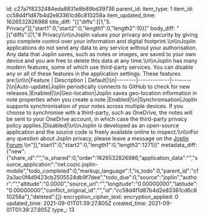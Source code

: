 id: c27a7f8232484eda8831e8b89bd39736
parent_id: 
item_type: 1
item_id: cc58d4f1d87b4d2e83361cd6c810258a
item_updated_time: 1626532826988
title_diff: "[{\"diffs\":[[1,\"5. Privacy\"]],\"start1\":0,\"start2\":0,\"length1\":0,\"length2\":10}]"
body_diff: "[{\"diffs\":[[1,\"# Privacy\\\n\\\nJoplin values your privacy and security by giving you complete control over your information and digital footprint.\\\n\\\nJoplin applications do not send any data to any service without your authorisation. Any data that Joplin saves, such as notes or images, are saved to your own device and you are free to delete this data at any time.\\\n\\\nJoplin has many modern features, some of which use third-party services. You can disable any or all of these features in the application settings. These features are:\\\n\\\n|Feature | Description | Default|\\\n|--------|-------------|--------|\\\n|Auto-update|Joplin periodically connects to GitHub to check for new releases.|Enabled|\\\n|Geo-location|Joplin saves geo-location information in note properties when you create a note.|Enabled|\\\n|Synchronisation|Joplin supports synchronisation of your notes across multiple devices. If you choose to synchronise with a third-party, such as OneDrive, the notes will be sent to your OneDrive account, in which case the third-party privacy policy applies.|Disabled|\\\n\\\nJoplin is developed as an open-source application and the source code is freely available online to inspect.\\\n\\\nFor any question about Joplin privacy, please leave a message on the [Joplin Forum](https://discourse.joplinapp.org/).\\\n\"]],\"start1\":0,\"start2\":0,\"length1\":0,\"length2\":1271}]"
metadata_diff: {"new":{"share_id":"","is_shared":0,"order":1626532826986,"application_data":"","source_application":"net.cozic.joplin-mobile","todo_completed":0,"markup_language":1,"is_todo":0,"parent_id":"cf2a3ac0f4d9423cb2505524db9f7dee","todo_due":0,"source":"joplin","author":"","altitude":"0.0000","source_url":"","longitude":"0.00000000","latitude":"0.00000000","conflict_original_id":"","id":"cc58d4f1d87b4d2e83361cd6c810258a"},"deleted":[]}
encryption_cipher_text: 
encryption_applied: 0
updated_time: 2021-09-01T01:39:27.805Z
created_time: 2021-09-01T01:39:27.805Z
type_: 13